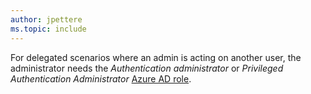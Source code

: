 ```yaml
---
author: jpettere
ms.topic: include
---
```


For delegated scenarios where an admin is acting on another user, the administrator needs the *Authentication administrator* or *Privileged Authentication Administrator* [Azure AD role](/azure/active-directory/roles/permissions-reference?toc=%2Fgraph%2Ftoc.json).